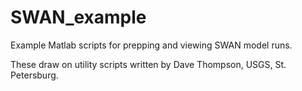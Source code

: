 # SWAN_example
Example Matlab scripts for prepping and viewing SWAN model runs.

These draw on utility scripts written by Dave Thompson, USGS, St. Petersburg.
